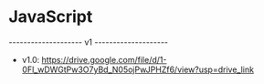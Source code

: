 # JavaScript

-------------------- v1 --------------------
* v1.0: https://drive.google.com/file/d/1-0Fl_wDWGtPw3O7yBd_N05ojPwJPHZf6/view?usp=drive_link

